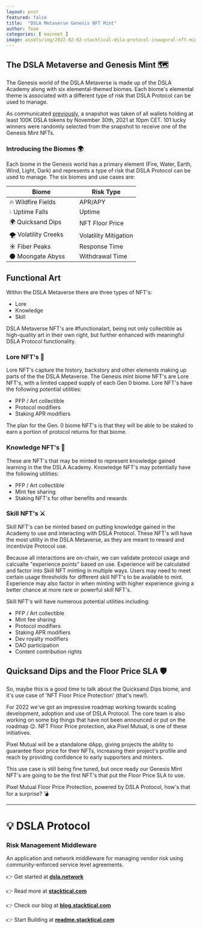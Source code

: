 ```yaml
---
layout: post
featured: false
title:  "DSLA Metaverse Genesis NFT Mint"
author: Team
categories: [ mainnet ]
image: assets/img/2022-02-02-stacktical-dsla-protocol-inaugural-nft-mint-blockchain-cryptocurrency-fintech-legaltech-insurtech-itsm-slm-sla-defi-nft.jpg
---
```


## The DSLA Metaverse and Genesis Mint 🗺️

The Genesis world of the DSLA Metaverse is made up of the DSLA Academy along with six elemental-themed biomes. Each biome's elemental theme is associated with a different type of risk that DSLA Protocol can be used to manage.

As communicated [previously](https://blog.stacktical.com/dapp/academy/2021/10/07/stacktical-dsla-protocol-academy-genesis-mint-blockchain-cryptocurrency-fintech-legaltech-insurtech-itsm-slm-sla-defi-nft.html), a snapshot was taken of all wallets holding at least 100K DSLA tokens by November 30th, 2021 at 10pm CET. 101 lucky winners were randomly selected from the snapshot to receive one of the Genesis Mint NFTs.

### Introducing the Biomes 🌍

Each biome in the Genesis world has a primary element (Fire, Water, Earth, Wind, Light, Dark) and represents a type of risk that DSLA Protocol can be used to manage. The six biomes and use cases are: 

| Biome                 | Risk Type              |
|-----------------------|------------------------|
|🔥 Wildfire Fields&nbsp; &nbsp; &nbsp; &nbsp; &nbsp; &nbsp; | APR/APY |
|💧 Uptime Falls | Uptime |
|🌍 Quicksand Dips | NFT Floor Price |
|🌪️ Volatility Creeks | Volatility Mitigation |
|☀️ Fiber Peaks | Response Time |
|🌑 Moongate Abyss | Withdrawal Time |

<p></p>

## Functional Art

Within the DSLA Metaverse there are three types of NFT's: 
* Lore
* Knowledge
* Skill

DSLA Metaverse NFT's are #functionalart, being not only collectible as high-quality art in their own right, but further enhanced with meaningful DSLA Protocol functionality.

### Lore NFT's 📜

Lore NFT's capture the history, backstory and other elements making up parts of the the DSLA Metaverse. The Genesis mint biome NFT's are Lore NFT's, with a limited capped supply of each Gen 0 biome. Lore NFT's have the following potential utilities:
* PFP / Art collectible
* Protocol modifiers
* Staking APR modifiers

The plan for the Gen. 0 biome NFT's is that they will be able to be staked to earn a portion of protocol returns for that biome.

### Knowledge NFT's 📖

These are NFT's that may be minted to represent knowledge gained learning in the the DSLA Academy. Knowledge NFT's may potentially have the following utilities:

* PFP / Art collectible
* Mint fee sharing
* Staking NFT's for other benefits and rewards

### Skill NFT's ⚔️

Skill NFT's can be minted based on putting knowledge gained in the Academy to use and interacting with DSLA Protocol. These NFT's will have the most utility in the DSLA Metaverse, as they are meant to reward and incentivize Protocol use.

Because all interactions are on-chain, we can validate protocol usage and calcualte "experience points" based on use. Experience will be calculated and factor into Skill NFT minting in multiple ways. Users may need to meet certain usage thresholds for different skill NFT's to be available to mint. Experience may also factor in when minting with higher experience giving a better chance at more rare or powerful skill NFT's.

Skill NFT's will have numerous potential utilities including:

* PFP / Art collectible
* Mint fee sharing
* Protocol modifiers
* Staking APR modifiers
* Dev royalty modifiers
* DAO participation
* Content contribution rights

## Quicksand Dips and the Floor Price SLA 🛡️

So, maybe this is a good time to talk about the Quicksand Dips biome, and it's use case of 'NFT Floor Price Protection' (that's new!).

For 2022 we've got an impressive roadmap working towards scaling development, adoption and use of DSLA Protocol. The core team is also working on some big things that have not been announced or put on the roadmap 😉. NFT Floor Price protection, aka Pixel Mutual, is one of these initiatives.

Pixel Mutual will be a standalone dApp, giving projects the ability to guarantee floor price for their NFTs, increasing their project's profile and reach by providing confidence to early supporters and minters.

This use case is still being fine tuned, but once ready our Genesis Mint NFT's are going to be the first NFT's that put the Floor Price SLA to use.

Pixel Mutual Floor Price Protection, powered by DSLA Protocol, how's that for a surprise? 💣

---

# 💡 DSLA Protocol

### Risk Management Middleware

An application and network middleware for managing vendor risk using community-enforced service level agreements.

👉 Get started at **[dsla.network](https://dsla.network)** 

👉 Read more at [**stacktical.com**](https://stacktical.com)

👉 Check our blog at [**blog.stacktical.com**](https://blog.stacktical.com)

👉 Start Building at [**readme.stacktical.com**](https://readme.stacktical.com/developer-guide/)
